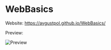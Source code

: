 # WebBasics

Website: https://avgustpol.github.io/WebBasics/  

Preview: 

![Preview](https://github.com/AvgustPol/WebBasics/blob/master/PaddingMarginBorder/demo/demo.gif?raw=true)
